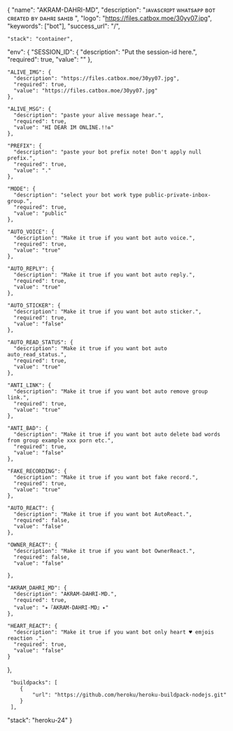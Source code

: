 {
  "name": "AKRAM-DAHRI-MD",
  "description": "ᴊᴀᴠᴀsᴄʀɪᴘᴛ ᴡʜᴀᴛsᴀᴘᴘ ʙᴏᴛ ᴄʀᴇᴀᴛᴇᴅ ʙʏ ᴅᴀʜʀɪ sᴀʜɪʙ ",
  "logo": "https://files.catbox.moe/30yy07.jpg",
  "keywords": ["bot"],
  "success_url": "/",

    "stack": "container",
  "env": {
    "SESSION_ID": {
      "description": "Put the session-id here.",
      "required": true,
      "value": ""
    },  
    
    "ALIVE_IMG": {
      "description": "https://files.catbox.moe/30yy07.jpg",
      "required": true,
      "value": "https://files.catbox.moe/30yy07.jpg"
    }, 
    
    "ALIVE_MSG": {
      "description": "paste your alive message hear.",
      "required": true,
      "value": "HI DEAR IM ONLINE.!!♻️"
    },
    
    "PREFIX": {
      "description": "paste your bot prefix note! Don't apply null prefix.",
      "required": true,
      "value": "."
    },
    
    "MODE": {
      "description": "select your bot work type public-private-inbox-group.",
      "required": true,
      "value": "public"
    }, 

    "AUTO_VOICE": {
      "description": "Make it true if you want bot auto voice.",
      "required": true,
      "value": "true"
    }, 

    "AUTO_REPLY": {
      "description": "Make it true if you want bot auto reply.",
      "required": true,
      "value": "true"
    }, 

    "AUTO_STICKER": {
      "description": "Make it true if you want bot auto sticker.",
      "required": true,
      "value": "false"
    }, 

    "AUTO_READ_STATUS": {
      "description": "Make it true if you want bot auto auto_read_status.",
      "required": true,
      "value": "true"
    }, 

    "ANTI_LINK": {
      "description": "Make it true if you want bot auto remove group link.",
      "required": true,
      "value": "true"
    },

    "ANTI_BAD": {
      "description": "Make it true if you want bot auto delete bad words from group example xxx porn etc.",
      "required": true,
      "value": "false"
    }, 

    "FAKE_RECORDING": {
      "description": "Make it true if you want bot fake record.",
      "required": true,
      "value": "true"
    },

    "AUTO_REACT": {
      "description": "Make it true if you want bot AutoReact.",
      "required": false,
      "value": "false"
    },

    "OWNER_REACT": {
      "description": "Make it true if you want bot OwnerReact.",
      "required": false,
      "value": "false"
    
    }, 

    "AKRAM_DAHRI_MD": {
      "description": "AKRAM-DAHRI-MD.",
      "required": true,
      "value": "✦『AKRAM-DAHRI-MD』✦"
    }, 

    "HEART_REACT": {
      "description": "Make it true if you want bot only heart ♥️ emjois reaction .",
      "required": true,
      "value": "false"
    }

},

     "buildpacks": [
        {
            "url": "https://github.com/heroku/heroku-buildpack-nodejs.git"
        }
     ],
  "stack": "heroku-24"
}
